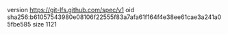 version https://git-lfs.github.com/spec/v1
oid sha256:b61057543980e08106f22555f83a7afa61f164f4e38ee61cae3a241a05fbe585
size 1121
